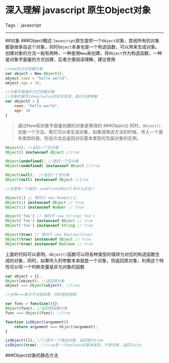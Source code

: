 # 深入理解 javascript 原生Object对象

Tags： javascript 

---
##对象
###Object概述
`Javascript`原生提供一个`Object`对象，其他所有的对象都是继承自这个对象，同时`Object`本身也是一个构造函数，可以用来生成对象。
创建对象的方法一般有两种，一种是用`New`来创建，将`Object`作为构造函数，一种是对象字面量的方式创建，后者方便阅读理解，建议使用
```javascript
//new的方式创建对象
var object = New Object();
object.name = "hello world";
object.age = 18;

//对象字面量的方式创建对象
//对象的属性以key/value的形式体现，直白方便理解
var object2 = {
    name: "hello world",
    age: 18
}
```
>通过New和对象字面量创建的对象是等效的
###Object()
同时，`Object()`也是一个方法，用它可以来生成对象，如果调用该方法的时候，传入一个基本类型的值，则该方法会返回对应基本类型的包装对象的实例。

```javascript
Object(); //返回一个空对象
Object() instanceof Object //true

Object(undefined); //返回一个空对象
Object(undefined) instanceof Object //true

Object(null);  //返回一个空对象
Object(null) instanceof Object //true

//这里有一个疑问，undefined和null有什么区别？

Object(1) // 等同于 new Number(1)
Object(1) instanceof Object // true
Object(1) instanceof Number // true

Object('foo') // 等同于 new String('foo')
Object('foo') instanceof Object // true
Object('foo') instanceof String // true

Object(true) // 等同于 new Boolean(true)
Object(true) instanceof Object // true
Object(true) instanceof Boolean // true
```

上面的代码可以表明，`Object()`函数可以将各种类型的值转为对应的构造函数生成的对象，同时，如果传入的参数本来就是一个对象，则返回原对象，利用这个特性可以写一个判断变量是非为对象的函数
```javascript
var object = {};
Object(object); //返回原对象
object === Object(object); //true

//全等===表示不仅值相等，同时类型相等

var func = function(){};
Object(func); //返回原函数对象
func === Object(func); //true

function isObject(argument){
    return argument === Object(argument);
}

isObject([]); //[]表示一个数组对象，返回值为true
isObject(true); //true是一个boolean的基本类型，不是对象，返回fasle
```
###Object对象的静态方法




